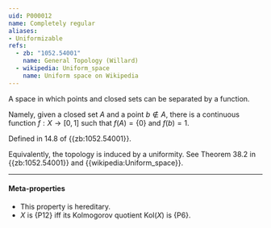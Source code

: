 ```yaml
---
uid: P000012
name: Completely regular
aliases:
- Uniformizable
refs:
  - zb: "1052.54001"
    name: General Topology (Willard)
  - wikipedia: Uniform_space
    name: Uniform space on Wikipedia
---
```


A space in which points and closed sets can be separated by a function. 

Namely, given a closed set $A$ and a point $b \notin A$, there is a continuous function $f:X \rightarrow [0,1]$ such that $f(A) = \{0\}$ and $f(b)=1$.

Defined in 14.8 of {{zb:1052.54001}}.

Equivalently, the topology is induced by a uniformity.  See Theorem 38.2 in {{zb:1052.54001}} and {{wikipedia:Uniform_space}}.

----
#### Meta-properties

- This property is hereditary.
- $X$ is {P12} iff its Kolmogorov quotient $\text{Kol}(X)$ is {P6}.
